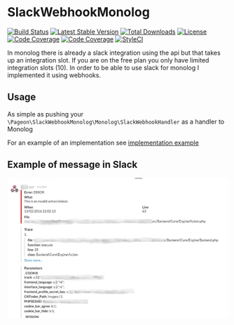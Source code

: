 # SlackWebhookMonolog
[![Build Status](https://api.travis-ci.org/Pageon/SlackWebhookMonolog.svg)](https://travis-ci.org/Pageon/SlackWebhookMonolog)
[![Latest Stable Version](https://poser.pugx.org/pageon/slack-webhook-monolog/v/stable)](https://packagist.org/packages/pageon/slack-webhook-monolog)
[![Total Downloads](https://poser.pugx.org/pageon/slack-webhook-monolog/downloads)](https://packagist.org/packages/pageon/slack-webhook-monolog)
[![License](https://poser.pugx.org/pageon/slack-webhook-monolog/license)](https://packagist.org/packages/pageon/slack-webhook-monolog)
[![Code Coverage](https://scrutinizer-ci.com/g/Pageon/SlackWebhookMonolog/badges/coverage.png?branch=master)](https://scrutinizer-ci.com/g/Pageon/SlackWebhookMonolog/?branch=master)
[![Code Coverage](https://scrutinizer-ci.com/g/Pageon/SlackWebhookMonolog/badges/quality-score.png?b=master)](https://scrutinizer-ci.com/g/Pageon/SlackWebhookMonolog/?branch=master)
[![StyleCI](https://styleci.io/repos/50748390/shield)](https://styleci.io/repos/50748390)

In monolog there is already a slack integration using the api but that takes up an integration slot.
If you are on the free plan you only have limited integration slots (10).
In order to be able to use slack for monolog I implemented it using webhooks.

## Usage

As simple as pushing your `\Pageon\SlackWebhookMonolog\Monolog\SlackWebhookHandler` as a handler to Monolog

For an example of an implementation see [implementation example](https://github.com/Pageon/pageon-fork-config)

## Example of message in Slack
![example](example.png?raw=true)
